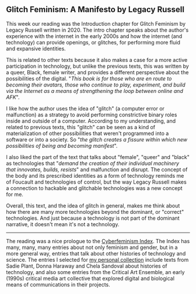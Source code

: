 ## Glitch Feminism: A Manifesto by Legacy Russell

This week our reading was the Introduction chapter for Glitch Feminism by Legacy Russell written in 2020. The intro chapter speaks about the author's experience with the internet in the early 2000s and how the internet (and technology) can provide openings, or glitches, for performing more fluid and expansive identities.

This is related to other texts because it also makes a case for a more active participation in technology, but unlike the previous texts, this was written by a queer, Black, female writer, and provides a different perspective about the possibilities of the digital. "*This book is for those who are en route to becoming their avatars, those who continue to play, experiment, and build via the Internet as a means of strengthening the loop between online and AFK*".

I like how the author uses the idea of "glitch" (a computer error or malfunction) as a strategy to avoid performing constrictive binary roles inside and outside of a computer. According to my understanding, and related to previous texts, this "glitch" can be seen as a kind of materialization of other possibilities that weren't programmed into a software or into a society. So "*the glitch creates a fissure within which new possibilities of being and becoming manifest*".

I also liked the part of the text that talks about "female", "queer" and "black" as technologies that "*demand the creation of their individual machinery that innovates, builds, resists*" and malfunction and disrupt. The concept of the body and its prescribed identities as a form of technology reminds me of Foucault and technologies of control, but the way Legacy Russell makes a connection to hackable and glitchable technologies was a new concept for me.

Overall, this text, and the idea of glitch in general, makes me think about how there are many more technologies beyond the dominant, or "correct" technologies. And just because a technology is not part of the dominant narrative, it doesn't mean it's not a technology.

---
The reading was a nice prologue to the [Cyberfeminism Index](https://cyberfeminismindex.com/about/). The Index has many, many, many entries about not only feminism and gender, but in a more general way, entries that talk about other histories of technology and science. The entries I selected for [my personal collection](./cyberfeminism-index-hersan.pdf) include texts from Sadie Plant, Donna Haraway and Chela Sandoval about histories of technology, and also some entries from the Critical Art Ensemble, an early (1990s) critical media art collective that explored digital and biological means of communications in their projects.
